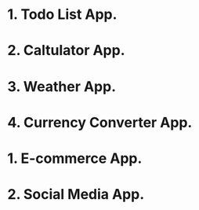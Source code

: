 # 1. Todo List App.

# 2. Caltulator App.

# 3. Weather App.

# 4. Currency Converter App.

# 1. E-commerce App.

# 2. Social Media App.
